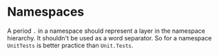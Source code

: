 # Namespaces

A period `.` in a namespace should represent a layer in the namespace hierarchy. It shouldn't be used as a word separator.
So for a namespace `UnitTests` is better practice than `Unit.Tests`.
